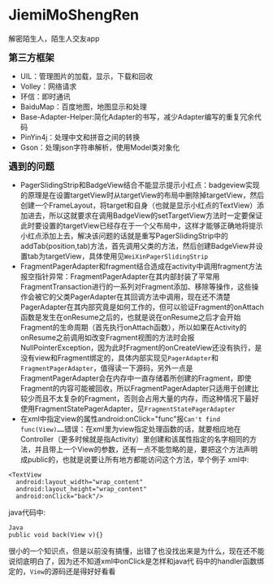 # JiemiMoShengRen
解密陌生人，陌生人交友app

**<font size='+1'>第三方框架</font>**
 - UIL：管理图片的加载，显示，下载和回收
 - Volley：网络请求
 - 环信：即时通讯
 - BaiduMap：百度地图，地图显示和处理
 - Base-Adapter-Helper:简化Adapter的书写，减少Adapter编写的重复冗余代码
 - PinYin4j：处理中文和拼音之间的转换
 - Gson：处理json字符串解析，使用Model类对象化
 

**<font size='+1'>遇到的问题</font>**
 - PagerSlidingStrip和BadgeView结合不能显示提示小红点：badgeview实现的原理是在设置targetView时从targetView的布局中删除掉targetView，然后创建一个FrameLayout，将target和自身（也就是显示小红点的TextView）添加进去，所以这就要求在调用BadgeView的setTargetView方法时一定要保证此时要设置的targetView已经存在于一个父布局中，这样才能够正确地将提示小红点添加上去，解决该问题的话就是重写PagerSlidingStrip中的addTab(position,tab)方法，首先调用父类的方法，然后创建BadgeView并设置tab为targetView，具体使用见`WeiXinPagerSlidingStrip`
 - FragmentPagerAdapter和fragment结合造成在activity中调用fragment方法报空指针异常：FragmentPagerAdapter在其内部封装了平常用FragmentTransaction进行的一系列对Fragment添加、移除等操作，这些操作会被它的父类PagerAdapter在其回调方法中调用，现在还不清楚PagerAdapter在其内部究竟是如何工作的，但可以验证Fragment的onAttach函数是发生在onResume之后的，也就是说在onResume之后才会开始Fragment的生命周期（首先执行onAttach函数），所以如果在Activity的onResume之前调用如改变Fragment视图的方法时会报NullPointerException，因为此时Fragment的onCreateView还没有执行，是没有view和Fragment绑定的，具体内部实现见`PagerAdapter`和`FragmentPagerAdapter`，值得读一下源码，另外一点是FragmentPagerAdapter会在内存中一直存储着所创建的Fragment，即使Fragment的内容可能被回收，所以FragmentPagerAdapter只适用于创建比较少而且不太复杂的Fragment，否则会占用大量的内存，而这种情况下最好使用FragmentStatePagerAdapter，见`FragmentStatePagerAdapter`
 - 在xml中指定view的属性android:onClick="func"报`Can't find func(View)……`错误：在xml里为view指定处理函数的话，就要相应地在Controller（更多时候就是指Activity）里创建和该属性指定的名字相同的方法，并且带上一个View的参数，还有一点不能忽略的是，要把这个方法声明成public的，也就是说要让所有地方都能访问这个方法，举个例子
xml中:
 ```
 <TextView
   android:layout_width="wrap_content"
   android:layout_height="wrap_content"
   android:onClick="back"/>
 ```
java代码中:
 ```
 Java
 public void back(View v){}
 ```
 很小的一个知识点，但是以前没有搞懂，出错了也没找出来是为什么，现在还不能说彻底明白了，因为还不知道xml中onClick是怎样和java代  码中的handler函数绑定的，`View`的源码还是得好好看看
